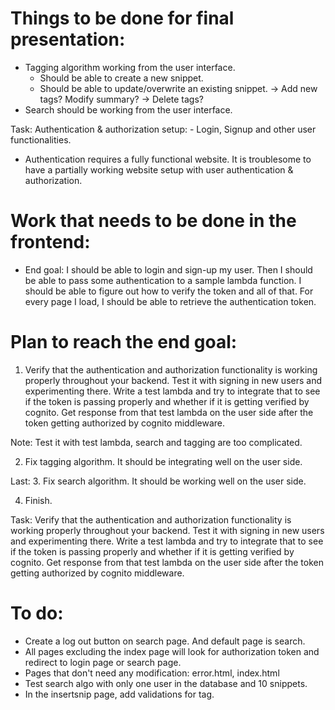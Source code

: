 # Things to be done for final presentation:
- Tagging algorithm working from the user interface.
    - Should be able to create a new snippet.
    - Should be able to update/overwrite an existing snippet. -> Add new tags? Modify summary? -> Delete tags?
- Search should be working from the user interface.





Task: Authentication & authorization setup: - Login, Signup and other user functionalities.
- Authentication requires a fully functional website. It is troublesome to have a partially working website setup with user authentication & authorization.



# Work that needs to be done in the frontend:
- End goal: I should be able to login and sign-up my user. Then I should be able to pass some authentication to a sample lambda function. I should be able to figure out how to verify the token and all of that. For every page I load, I should be able to retrieve the authentication token.


# Plan to reach the end goal:
1. Verify that the authentication and authorization functionality is working properly throughout your backend. Test it with signing in new users and experimenting there. Write a test lambda and try to integrate that to see if the token is passing properly and whether if it is getting verified by cognito. Get response from that test lambda on the user side after the token getting authorized by cognito middleware.

Note: Test it with test lambda, search and tagging are too complicated.

2. Fix tagging algorithm. It should be integrating well on the user side.


Last:
3. Fix search algorithm. It should be working well on the user side.

4. Finish.



Task: Verify that the authentication and authorization functionality is working properly throughout your backend. Test it with signing in new users and experimenting there. Write a test lambda and try to integrate that to see if the token is passing properly and whether if it is getting verified by cognito. Get response from that test lambda on the user side after the token getting authorized by cognito middleware.

# To do:
- Create a log out button on search page. And default page is search.
- All pages excluding the index page will look for authorization token and redirect to login page or search page.
- Pages that don't need any modification: error.html, index.html
- Test search algo with only one user in the database and 10 snippets.
- In the insertsnip page, add validations for tag.